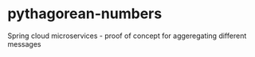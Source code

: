 # pythagorean-numbers
Spring cloud microservices - proof of concept for aggeregating different messages

